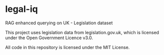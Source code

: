 # legal-iq
RAG enhanced querying on UK - Legislation dataset

This project uses legislation data from legislation.gov.uk,
which is licensed under the Open Government Licence v3.0.

All code in this repository is licensed under the MIT License.
